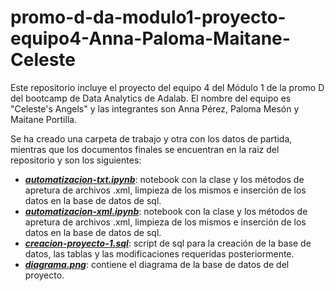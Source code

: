 # promo-d-da-modulo1-proyecto-equipo4-Anna-Paloma-Maitane-Celeste
Este repositorio incluye el proyecto del equipo 4 del Módulo 1 de la promo D del bootcamp de Data Analytics de Adalab. El nombre del equipo es "Celeste's Angels" y las integrantes son Anna Pérez, Paloma Mesón y Maitane Portilla.

Se ha creado una carpeta de trabajo y otra con los datos de partida, mientras que los documentos
finales se encuentran en la raiz del repositorio y son los siguientes:
- [***automatizacion-txt.ipynb***](https://github.com/Adalab/promo-d-da-modulo1-proyecto-equipo4-Anna-Paloma-Maitane-Celeste/blob/main/automatizacion-txt.ipynb): notebook con la clase y los métodos de apretura de archivos .xml, limpieza de los mismos e inserción de los datos en la base de datos de sql.
- [***automatizacion-xml.ipynb***](https://github.com/Adalab/promo-d-da-modulo1-proyecto-equipo4-Anna-Paloma-Maitane-Celeste/blob/main/automatizacion-xml.ipynb): notebook con la clase y los métodos de apretura de archivos .xml, limpieza de los mismos e inserción de los datos en la base de datos de sql.
- [***creacion-proyecto-1.sql***](https://github.com/Adalab/promo-d-da-modulo1-proyecto-equipo4-Anna-Paloma-Maitane-Celeste/blob/main/creacion-proyecto-1.sql): script de sql para la creación de la base de datos, las tablas y las modificaciones requeridas posteriormente.
- [***diagrama.png***](https://github.com/Adalab/promo-d-da-modulo1-proyecto-equipo4-Anna-Paloma-Maitane-Celeste/blob/main/diagrama.png): contiene el diagrama de la base de datos de del proyecto.